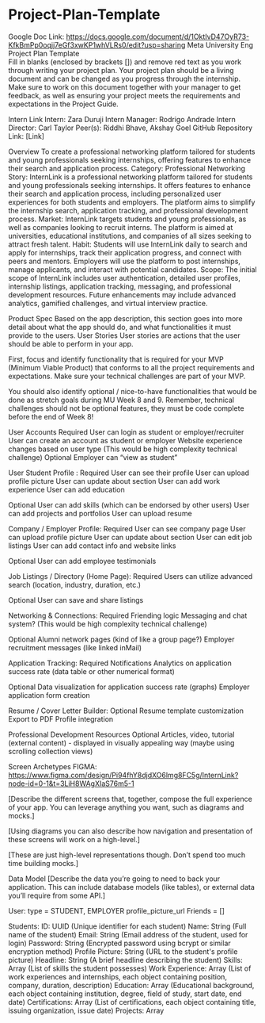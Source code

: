 # Project-Plan-Template
Google Doc Link: https://docs.google.com/document/d/1OktIvD47OyR73-KfkBmPp0oqjj7eGf3xwKP1whVLRs0/edit?usp=sharing
Meta University Eng Project Plan Template     
Fill in blanks (enclosed by brackets []) and remove red text as you work through writing your project plan. Your project plan should be a living document and can be changed as you progress through the internship. Make sure to work on this document together with your manager to get feedback, as well as ensuring your project meets the requirements and expectations in the Project Guide.

Intern Link
Intern: Zara Duruji
Intern Manager: Rodrigo Andrade
Intern Director: Carl Taylor
Peer(s): Riddhi Bhave, Akshay Goel
GitHub Repository Link: [Link]

Overview
To create a professional networking platform tailored for students and young professionals seeking internships, offering features to enhance their search and application process.
Category: Professional Networking
Story: InternLink is a professional networking platform tailored for students and young professionals seeking internships. It offers features to enhance their search and application process, including personalized user experiences for both students and employers. The platform aims to simplify the internship search, application tracking, and professional development process.
Market: InternLink targets students and young professionals, as well as companies looking to recruit interns. The platform is aimed at universities, educational institutions, and companies of all sizes seeking to attract fresh talent.
Habit: Students will use InternLink daily to search and apply for internships, track their application progress, and connect with peers and mentors. Employers will use the platform to post internships, manage applicants, and interact with potential candidates.
Scope: The initial scope of InternLink includes user authentication, detailed user profiles, internship listings, application tracking, messaging, and professional development resources. Future enhancements may include advanced analytics, gamified challenges, and virtual interview practice.

Product Spec
Based on the app description, this section goes into more detail about what the app should do, and what functionalities it must provide to the users.
User Stories
User stories are actions that the user should be able to perform in your app.

First, focus and identify functionality that is required for your MVP (Minimum Viable Product) that conforms to all the project requirements and expectations. Make sure your technical challenges are part of your MVP.

You should also identify optional / nice-to-have functionalities that would be done as stretch goals during MU Week 8 and 9. Remember, technical challenges should not be optional features, they must be code complete before the end of Week 8!

User Accounts 
Required 
User can login as student or employer/recruiter
User can create an account as student or employer
Website experience changes based on user type (This would be high complexity technical challenge)
Optional
Employer can “view as student”

User
Student Profile :
Required
User can see their profile
User can upload profile picture
User can update about section
User can add work experience
User can add education

Optional
User can add skills (which can be endorsed by other users)
User can add projects and portfolios
User can upload resume

Company / Employer Profile:
Required
User can see company page
User can upload profile picture
User can update about section
User can edit job listings
User can add contact info and website links

Optional
User can add employee testimonials

Job Listings / Directory (Home Page):
Required
Users can utilize advanced search (location, industry, duration, etc.)

Optional
User can save and share listings

Networking & Connections:
Required
Friending logic
Messaging and chat system? (This would be high complexity technical challenge)

Optional
Alumni network pages (kind of like a group page?)
Employer recruitment messages (like linked inMail)

Application Tracking:
Required
Notifications
Analytics on application success rate (data table or other numerical format)

Optional
Data visualization for application success rate (graphs)
Employer application form creation

Resume / Cover Letter Builder:
Optional
Resume template customization
Export to PDF
Profile integration

Professional Development Resources
Optional
Articles, video, tutorial (external content) - displayed in visually appealing way (maybe using scrolling collection views)

Screen Archetypes
FIGMA: https://www.figma.com/design/Pi94fhY8djdXO6lmg8FC5g/InternLink?node-id=0-1&t=3LiH8WAgXIaS76m5-1 

[Describe the different screens that, together, compose the full experience of your app. You can leverage anything you want, such as diagrams and mocks.]

[Using diagrams you can also describe how navigation and presentation of these screens will work on a high-level.]

[These are just high-level representations though. Don’t spend too much time building mocks.]

Data Model
[Describe the data you’re going to need to back your application. This can include database models (like tables), or external data you’ll require from some API.]

User:
type = STUDENT, EMPLOYER
profile_picture_url
Friends = []

Students:
ID: UUID (Unique identifier for each student)
Name: String (Full name of the student)
Email: String (Email address of the student, used for login)
Password: String (Encrypted password using bcrypt or similar encryption method)
Profile Picture: String (URL to the student's profile picture)
Headline: String (A brief headline describing the student)
Skills: Array<String> (List of skills the student possesses)
Work Experience: Array<Object> (List of work experiences and internships, each object containing position, company, duration, description)
Education: Array<Object> (Educational background, each object containing institution, degree, field of study, start date, end date)
Certifications: Array<Object> (List of certifications, each object containing title, issuing organization, issue date)
Projects: Array<Object> (List of projects, each object containing title, description, technologies used, link)
Applications: Array<UUID> (Foreign Key referencing applications submitted by the student)

Employers:
ID: UUID (Unique identifier for each employer)
Company Name: String (Name of the company)
Email: String (Email address of the employer, used for login)
Password: String (Encrypted password using bcrypt or similar encryption method)
Company Logo: String (URL to the company's logo)
Description: String (Brief description of the company)
Mission: String (Company mission statement)
Internship Listings: Array<UUID> (Foreign Key referencing internships posted by the employer)
Internship Listings:
ID: UUID (Unique identifier for each internship listing)
Company ID: UUID (Foreign Key referencing the company posting the internship)
Title: String (Title of the internship position)
Description: String (Detailed description of the internship)
Requirements: Array<String> (List of requirements and qualifications needed for the internship)
Location: String (Location of the internship, can be a physical address or "Remote")
Duration: String (Duration of the internship, e.g., "3 months", "6 months")
Application Deadline: Date (Deadline for submitting applications)

Applications:
ID: UUID (Unique identifier for each application)
Student ID: UUID (Foreign Key referencing the student who submitted the application)
Internship ID: UUID (Foreign Key referencing the internship applied for)
Status: String (Current status of the application, e.g., "Submitted", "Under Review", "Interview", "Accepted", "Rejected")
Notes: Array<String> (Additional notes or comments related to the application)

Server Endpoints
[Describe the endpoints that your application is going to consume from your server. If you’re using REST, then you’ll probably want to include the method (GET/POST/etc) and the expected parameters (query parameters, body parameters, etc.)]

User Authentication:
POST /signup (Create new account)
POST /login (User login)
POST /logout (User logout)
POST /reset-password (Reset password)

Student Features:
GET /students/
(Retrieve student profile)
PUT /students/
(Update student profile)
GET /students/
/applications (Retrieve student's applications)
Employer Features:
GET /employers/
(Retrieve employer profile)
PUT /employers/
(Update employer profile)
POST /employers/
/internships (Post a new internship)
GET /employers/
/internships (Retrieve employer's internships)
GET /employers/
/applicants (Retrieve applicants for employer's internships)

Internship Listings:
GET /internships (Retrieve all internships)
GET /internships/
(Retrieve internship details)
POST /internships/
/apply (Apply for an internship)

Messages:
GET /messages (Retrieve all messages for user)
POST /messages (Send a new message)
Settings:
GET /settings (Retrieve user settings)
PUT /settings (Update user settings)
Navigation

Project Requirements
[Based on the Project Guide, describe how your project is going to be fulfilling each of the base project requirements.]

Technical Challenges
For your project, you should demonstrate that you can apply what you’ve learned so far and expand on that knowledge to write code and implement features that go beyond the scope of the projects you worked on during CodePath.

Based on the general idea and direction of your project requirements, your intern manager will create at least two (2) Technical Challenges for you. This section is all about explaining what they are and how you’re planning to tackle them - you’ll work together with your manager to fill it out. 

Technical Challenge #1 - User typed based web application
What
There will be more than web experience which will need to be presented based on the type of user that is logged in (student or employer/company). 
How
This will require advanced state management knowledge in order to serve a dynamic webpage based on user type. We don’t want to route to different URLs for “home” for example. We should only have one site home which displays the correct UI per user.

The technical complexity of this will stem from its implementation. I think the best way to manage this is with reducers (which was outside the scope of code path). Reducers also have the benefit of being a transferable skill to Meta since messenger’s RSys is just that, a reducer system.
Technical Challenge #2 - Messaging
What
In order for recruiters and students to chat about internship opportunities we will need a chat system.

How
We will likely need to leverage some sort of pub sub logic, and/or additional libraries so we can integrate this with our users.

Will require knowledge on advanced topics like concurrency.

Database Integration
[Describe what you are using for database storage. For example, Parse, MongoDB, Sequelize, etc.]

Mongo DB. 

External APIs
[Describe at least one external API you’re using for your project. For example, Google Maps, Spoonacular, OpenWeather, etc.]
Maybe linkedin, handshake

Authentication
[Describe how user authentication is handled for your project, including logging in and signing up. Also describe any kind of cookie / session management you’re doing and how you’re implementing it, and how this affects navigation between different screens by the same user.]
* 
Sign Up / Login Screen

Purpose: Allow users to create an account or log in.
Key Elements: Logo, email/username input, password input, role selection (Student or Employer), "Forgot Password?" link, "Sign Up" / "Log In" button.
Navigation: Directs to the User Dashboard upon successful login.
2. User Dashboard

Purpose: Provide a personalized overview for students and employers.
Key Elements: Navigation bar, profile summary (for students), company overview (for employers), quick links, recent activities.
Navigation: Links to Profile, Internship Listings, Messages, Settings, My Applications (for students), My Postings (for employers), Resources, Mentorship, Community.
3. Profile Page

Purpose: Display and edit user profile information.
Key Elements for Students: Profile picture, headline, about section, skills, work experience, education, certifications, projects, "Edit Profile" button.
Key Elements for Employers: Company logo, description, mission, internship postings, employee testimonials, contact information, "Edit Profile" button.
Navigation: Accessible from the User Dashboard and Navigation Bar.
4. Internship Listings Page

Purpose: Allow users to search and apply for internships.
Key Elements: Search bar, filters (location, industry, duration, remote/on-site, paid/unpaid), list of internships, "Save" and "Apply" buttons.
Navigation: Accessible from the User Dashboard and Navigation Bar, links to Internship Detail Page.
5. Internship Detail Page

Purpose: Provide detailed information about specific internships.
Key Elements: Internship title, company name, detailed description, requirements, application deadline, company overview, "Apply" button, "Save" button, contact information.
Navigation: Accessed from the Internship Listings Page.
6. Application Tracker Page (for Students)

Purpose: Track and manage internship applications.
Key Elements: List of applied internships, status of each application, deadline reminders, notes, analytics on application success rates.
Navigation: Accessible from the User Dashboard and Navigation Bar.
7. Applicant Management Page (for Employers)

Purpose: Manage applicants for posted internships.
Key Elements: List of applicants, applicant details (resume, cover letter, profile), application status updates, communication tools, notes and ratings.
Navigation: Accessible from the User Dashboard and Navigation Bar.
8. Messages Page

Purpose: Enable communication between users.
Key Elements: List of conversations, selected conversation, input field for typing messages, attachments option.
Navigation: Accessible from the User Dashboard and Navigation Bar.
9. Settings Page

Purpose: Allow users to customize their account settings.
Key Elements: Account settings (email, password), privacy settings, notification preferences, linked accounts.
Navigation: Accessible from the User Dashboard and Navigation Bar.


Probably with cookies 
Implementation Details:

Logging In:

When a user logs in, their credentials (email and password) will be sent to the server.
The server will verify the credentials and, upon successful authentication, generate a session token.
This session token will be stored in an HTTP-only cookie on the client-side.
Signing Up:

When a user signs up, their information (name, email, password, role) will be sent to the server.
The server will create a new user record and generate a session token.
This session token will be stored in an HTTP-only cookie on the client-side.
Session Management:

The session token stored in the cookie will be sent with each request to the server.
The server will validate the session token to authenticate the user.
If the session token is valid, the server will process the request and send back the appropriate response.
If the session token is invalid or expired, the server will prompt the user to log in again.
Cookie Settings:

The cookie will be set with the HttpOnly and Secure flags to enhance security.
The HttpOnly flag ensures that the cookie cannot be accessed via JavaScript, reducing the risk of XSS attacks.
The Secure flag ensures that the cookie is only sent over HTTPS connections.

Navigation:

With the session token stored in the cookie, the user can navigate between different screens without having to log in again.
The server will validate the session token on each request, ensuring continuous authentication.

Visuals and Interactions
[Provide details on how your app is fulfilling the following UI craft requirements, and how these are technically accomplished.]
Interesting Cursor Interaction
UI Component with Custom Visual Styling
Loading State

Timeline
Project execution will start in Week 4 of MU. Based on the previously defined requirements, user stories and technical challenges, use the following table to scope out and plan a timeline for deliverables over Week 4 - 9. You can be as detailed as you need, ranging from simply mentioning the user stories, or dividing them into sub-tasks.

You are free to modify the table, add / remove rows or columns, whatever fits your style! The important thing here is that you focus and prioritize certain aspects of your project so you don’t get behind and are ready to deliver the MVP - remember your required features should be code complete before the end of Week 8, including both technical challenges!

We also encourage you to leverage project tracking tools such as GitHub Issues or Meta’s internal Tasks / GSD tooling to keep manage individual units of work.

MU Week
Project Week
Focus
User Stories
4
1
Focus on the components that will serve as the skeleton of your project. You will probably be using most of what you learned in CodePath to set up things like the client and server repositories, initial routing, login / registration, creating a database with object models, etc.
Goals for Week 1:
Setup initial backend with node and express
Setup initial routing (for now lets just have login and registration)
Create database with our user model
Basic login screen UI
Basic registration screen UI
Setup our first reducer (let’s schedule a learning session for this)

[Optional] User passwords are encrypted in the database for security
5
2
Week 5 and 6 should be where you focus on the specific requirements of your project.
Finish login/registration logic

Set up directory / home page (using knowledge on reducers)
Profile/Company page
Notifications page i.e. friend requests

Stretch: 
Initial UI for inbox/message part
6
3
By this point, you should be getting started with your technical challenges as well.
Work on message sending logic
7
4
You should focus on finishing your MVP and core requirements. By this point, you should be done with at least one of your technical challenges.


8
5
Continue work on finishing touches and stretch goals for your MVP. By this point, your core functionality and both TAPs should all be in place. It is also a good point to start working on stretch goals that could further expand on the functionality (and technical complexity) of your project.

This week you also have to submit your self-review, make sure you allocate enough time for this alongside your final submission for your project!


9
6
It’s time to show others what you have built! Work on a presentation and demo that you will present to other interns to showcase your work. You are also free to continue polishing and expanding on your project!


10
7
For this week, we have a bunch of extra activities prepared to give you a quick dive of what it is to work at Meta. You will find activities around using internal tools and frameworks, and even committing code to our internal repositories.




